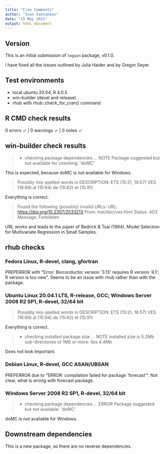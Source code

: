 ```yaml
---
title: "Cran Comments"
author: "Ivan Svetunkov"
date: "15 May 2021"
output: html_document
---
```

## Version
This is an initial submission of ``legion`` package, v0.1.0.

I have fixed all the issues outlined by Julia Haider and by Gregor Seyer.

## Test environments
* local ubuntu 20.04, R 4.0.5
* win-builder (devel and release)
* rhub with rhub::check_for_cran() command

## R CMD check results
0 errors ✓ | 0 warnings ✓ | 0 notes ✓

## win-builder check results
>* checking package dependencies ... NOTE
>Package suggested but not available for checking: 'doMC'

This is expected, because doMC is not available for Windows.

>Possibly mis-spelled words in DESCRIPTION:
>  ETS (15:21, 16:57)
>  VES (16:89)
>  al (15:94)
>  de (15:82)
>  et (15:91)

Everything is correct.

>Found the following (possibly) invalid URLs:
>  URL: https://doi.org/10.2307/2533213
>    From: inst/doc/ves.html
>    Status: 403
>    Message: Forbidden

URL works and leads to the paper of Bedrick & Tsai (1994). Model Selection for Multivariate Regression in Small Samples.

## rhub checks
### Fedora Linux, R-devel, clang, gfortran
PREPERROR with "Error: Bioconductor version '3.13' requires R version '4.1'; R version is too new". Seems to be an issue with rhub rather than with the package.

### Ubuntu Linux 20.04.1 LTS, R-release, GCC; Windows Server 2008 R2 SP1, R-devel, 32/64 bit
>Possibly mis-spelled words in DESCRIPTION:
>  ETS (15:21, 16:57)
>  VES (16:89)
>  al (15:94)
>  de (15:82)
>  et (15:91)

Everything is correct.

>* checking installed package size ... NOTE
>  installed size is  5.2Mb
>  sub-directories of 1Mb or more:
>    libs   4.4Mb

Does not look important.

### Debian Linux, R-devel, GCC ASAN/UBSAN
PREPERROR due to "ERROR: compilation failed for package ‘forecast‘". Not clear, what is wrong with forecast package.

### Windows Server 2008 R2 SP1, R-devel, 32/64 bit
>* checking package dependencies ... ERROR
>Package suggested but not available: 'doMC'

doMC is not available for Windows.

## Downstream dependencies
This is a new package, so there are no reverse dependencies.
